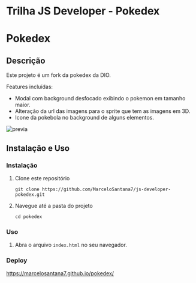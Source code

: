 # Trilha JS Developer - Pokedex

# Pokedex

## Descrição

Este projeto é um fork da pokedex da DIO.

Features incluídas:
- Modal com background desfocado exibindo o pokemon em tamanho maior.
- Alteração da url das imagens para o sprite que tem as imagens em 3D.
- Icone da pokebola no background de alguns elementos.

![previa](https://i.imgur.com/NP4IXnz.gif)

## Instalação e Uso

### Instalação

1. Clone este repositório
    ```
    git clone https://github.com/MarceloSantana7/js-developer-pokedex.git
    ```
2. Navegue até a pasta do projeto
    ```
    cd pokedex
    ```

### Uso

1. Abra o arquivo `index.html` no seu navegador.

### Deploy

https://marcelosantana7.github.io/pokedex/

